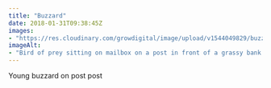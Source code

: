```yaml
---
title: "Buzzard"
date: 2018-01-31T09:38:45Z
images: 
- "https://res.cloudinary.com/growdigital/image/upload/v1544049829/buzzard-39968514312.jpg"
imageAlt: 
- "Bird of prey sitting on mailbox on a post in front of a grassy bank and track"
---
```


Young buzzard on post post
